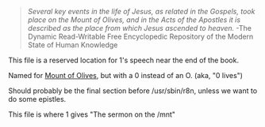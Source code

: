 > _Several key events in the life of Jesus, as related in the Gospels, took place on the Mount of Olives, and in the Acts of the Apostles it is described as the place from which Jesus ascended to heaven._
> -The Dynamic Read-Writable Free Encyclopedic Repository of the Modern State of Human Knowledge

This file is a reserved location for 1's speech near the end of the book.

Named for [Mount of Olives](https://en.wikipedia.org/wiki/Mount_of_Olives), but with a 0 instead of an O. (aka, "0 lives")

Should probably be the final section before /usr/sbin/r8n,
unless we want to do some epistles.

This file is where 1 gives "The sermon on the /mnt"
